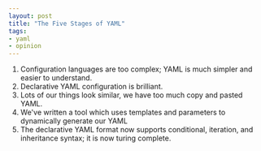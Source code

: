 ```yaml
---
layout: post
title: "The Five Stages of YAML"
tags:
- yaml
- opinion
---
```


1. Configuration languages are too complex; YAML is much simpler and easier to
   understand.
1. Declarative YAML configuration is brilliant.
1. Lots of our things look similar, we have too much copy and pasted YAML.
1. We've written a tool which uses templates and parameters to dynamically
   generate our YAML
1. The declarative YAML format now supports conditional, iteration, and inheritance
   syntax; it is now turing complete.
